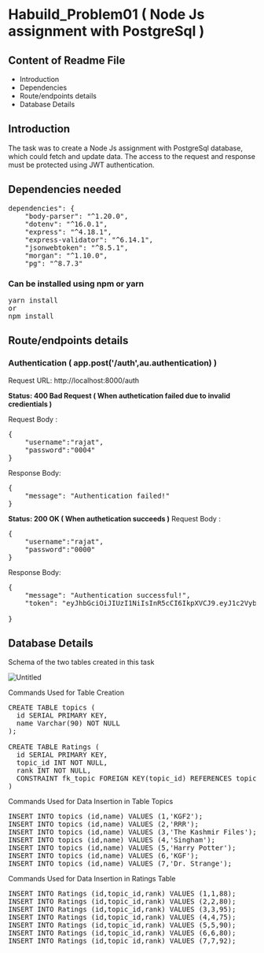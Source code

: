 # Habuild_Problem01 ( Node Js assignment with PostgreSql )

## Content of Readme File
- Introduction
- Dependencies
- Route/endpoints details
- Database Details


## Introduction
 The task was to create a Node Js assignment with PostgreSql database, which could fetch and update data. The access to the request and response must be protected using JWT authentication.

## Dependencies needed
<pre>
dependencies": {
    "body-parser": "^1.20.0",
    "dotenv": "^16.0.1",
    "express": "^4.18.1",
    "express-validator": "^6.14.1",
    "jsonwebtoken": "^8.5.1",
    "morgan": "^1.10.0",
    "pg": "^8.7.3" 
</pre>
### Can be installed using npm or yarn
<pre>
yarn install
or
npm install
</pre>

## Route/endpoints details

### Authentication ( app.post('/auth',au.authentication) )

Request URL: http://localhost:8000/auth

**Status: 400 Bad Request ( When authetication failed due to invalid credientials )**

Request Body :
<pre>
{
    "username":"rajat",
    "password":"0004"
}
</pre>
Response Body:
<pre>
{
    "message": "Authentication failed!"
}
</pre>

**Status: 200 OK ( When authetication succeeds )**
Request Body :
<pre>
{
    "username":"rajat",
    "password":"0000"
}
</pre>
Response Body:
<pre>
{
    "message": "Authentication successful!",
    "token": "eyJhbGciOiJIUzI1NiIsInR5cCI6IkpXVCJ9.eyJ1c2VybmFtZSI6InJhamF0IiwiaWF0IjoxNjUzNDk0NjYyLCJleHAiOjE2NTM1ODEwNjJ9.VRj61G2hQL9MK-Ry0yUkcl8cnzfwUHTkA4LeGc92irA"

}
</pre>



## Database Details
Schema of the two tables created in this task

![Untitled](https://user-images.githubusercontent.com/61858752/170113363-cb6835cf-cea5-461b-b0c5-c8cba51e559f.png)

Commands Used for Table Creation
<pre>
CREATE TABLE topics (
  id SERIAL PRIMARY KEY,
  name Varchar(90) NOT NULL
);

CREATE TABLE Ratings (
  id SERIAL PRIMARY KEY,
  topic_id INT NOT NULL,
  rank INT NOT NULL,
  CONSTRAINT fk_topic FOREIGN KEY(topic_id) REFERENCES topics(id)
)
</pre>

Commands Used for Data Insertion in Table Topics
<pre>
INSERT INTO topics (id,name) VALUES (1,'KGF2');
INSERT INTO topics (id,name) VALUES (2,'RRR');
INSERT INTO topics (id,name) VALUES (3,'The Kashmir Files');
INSERT INTO topics (id,name) VALUES (4,'Singham');
INSERT INTO topics (id,name) VALUES (5,'Harry Potter');
INSERT INTO topics (id,name) VALUES (6,'KGF');
INSERT INTO topics (id,name) VALUES (7,'Dr. Strange');
</pre>

Commands Used for Data Insertion in Ratings Table
<pre>
INSERT INTO Ratings (id,topic_id,rank) VALUES (1,1,88);
INSERT INTO Ratings (id,topic_id,rank) VALUES (2,2,80);
INSERT INTO Ratings (id,topic_id,rank) VALUES (3,3,95);
INSERT INTO Ratings (id,topic_id,rank) VALUES (4,4,75);
INSERT INTO Ratings (id,topic_id,rank) VALUES (5,5,90);
INSERT INTO Ratings (id,topic_id,rank) VALUES (6,6,80);
INSERT INTO Ratings (id,topic_id,rank) VALUES (7,7,92);
</pre>
